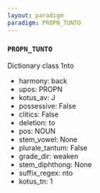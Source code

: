 ```yaml
---
layout: paradigm
paradigm: PROPN_TUNTO
---
```

### ` PROPN_TUNTO `

Dictionary class 1nto
* harmony: back
* upos: PROPN
* kotus_av: J
* possessive: False
* clitics: False
* deletion: to
* pos: NOUN
* stem_vowel: None
* plurale_tantum: False
* grade_dir: weaken
* stem_diphthong: None
* suffix_regex: nto
* kotus_tn: 1

